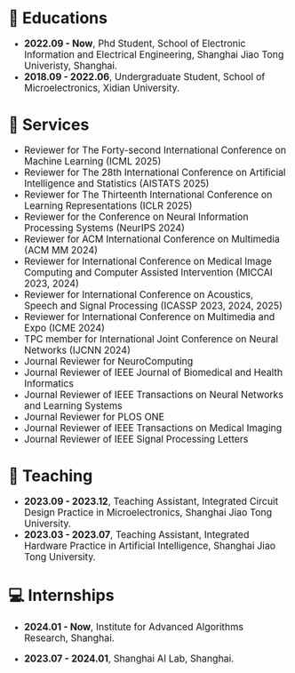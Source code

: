 


# 📖 Educations

<div class='paper-box-text' style="font-size: larger;" markdown="1">

- **2022.09 - Now**, Phd Student, School of Electronic Information and Electrical Engineering, Shanghai Jiao Tong Univeristy, Shanghai.
- **2018.09 - 2022.06**, Undergraduate Student, School of Microelectronics, Xidian University. 

</div>

# 🔧 Services

<div class='paper-box-text' style="font-size: larger;" markdown="1">

- Reviewer for The Forty-second International Conference on Machine Learning (ICML 2025)
- Reviewer for The 28th International Conference on Artificial Intelligence and Statistics (AISTATS 2025)
- Reviewer for The Thirteenth International Conference on Learning Representations (ICLR 2025)
- Reviewer for the Conference on Neural Information Processing Systems (NeurIPS 2024)
- Reviewer for ACM International Conference on Multimedia (ACM MM 2024)
- Reviewer for International Conference on Medical Image Computing and Computer Assisted Intervention (MICCAI 2023, 2024)
- Reviewer for International Conference on Acoustics, Speech and Signal Processing (ICASSP 2023, 2024, 2025)
- Reviewer for International Conference on Multimedia and Expo (ICME 2024)
- TPC member for International Joint Conference on Neural Networks (IJCNN 2024)
- Journal Reviewer for NeuroComputing
- Journal Reviewer of IEEE Journal of Biomedical and Health Informatics
- Journal Reviewer of IEEE Transactions on Neural Networks and Learning Systems
- Journal Reviewer for PLOS ONE
- Journal Reviewer of IEEE Transactions on Medical Imaging
- Journal Reviewer of IEEE Signal Processing Letters

</div>


# 💬 Teaching

<div class='paper-box-text' style="font-size: larger;" markdown="1">

- **2023.09 - 2023.12**, Teaching Assistant, Integrated Circuit Design Practice in Microelectronics, Shanghai Jiao Tong University.
- **2023.03 - 2023.07**, Teaching Assistant, Integrated Hardware Practice in Artificial Intelligence, Shanghai Jiao Tong University.

</div>

# 💻 Internships

<div class='paper-box-text' style="font-size: larger;" markdown="1">

- **2024.01 - Now**, Institute for Advanced Algorithms Research, Shanghai.

- **2023.07 - 2024.01**, Shanghai AI Lab, Shanghai.

</div>


